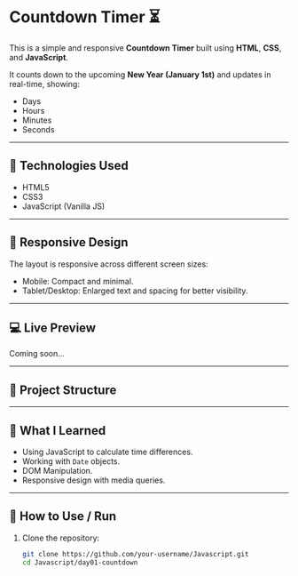 # Countdown Timer ⏳

This is a simple and responsive **Countdown Timer** built using **HTML**, **CSS**, and **JavaScript**.

It counts down to the upcoming **New Year (January 1st)** and updates in real-time, showing:

- Days
- Hours
- Minutes
- Seconds

---

## 🔧 Technologies Used

- HTML5
- CSS3
- JavaScript (Vanilla JS)

---

## 📱 Responsive Design

The layout is responsive across different screen sizes:

- Mobile: Compact and minimal.
- Tablet/Desktop: Enlarged text and spacing for better visibility.

---

## 💻 Live Preview

Coming soon...

---

## 📁 Project Structure


---

## 🧠 What I Learned

- Using JavaScript to calculate time differences.
- Working with `Date` objects.
- DOM Manipulation.
- Responsive design with media queries.

---

## 🚀 How to Use / Run

1. Clone the repository:

   ```bash
   git clone https://github.com/your-username/Javascript.git
   cd Javascript/day01-countdown
